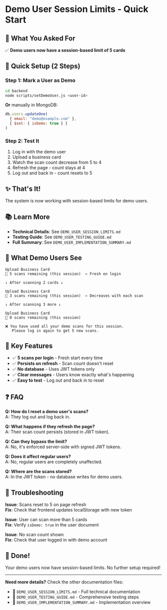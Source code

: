 # Demo User Session Limits - Quick Start

## 🎯 What You Asked For

✅ **Demo users now have a session-based limit of 5 cards**

## 🚀 Quick Setup (2 Steps)

### Step 1: Mark a User as Demo

```bash
cd backend
node scripts/setDemoUser.js <user-id>
```

**Or** manually in MongoDB:
```javascript
db.users.updateOne(
  { email: "demo@example.com" },
  { $set: { isDemo: true } }
)
```

### Step 2: Test It

1. Log in with the demo user
2. Upload a business card
3. Watch the scan count decrease from 5 to 4
4. Refresh the page - count stays at 4
5. Log out and back in - count resets to 5

## ✨ That's It!

The system is now working with session-based limits for demo users.

## 📚 Learn More

- **Technical Details**: See `DEMO_USER_SESSION_LIMITS.md`
- **Testing Guide**: See `DEMO_USER_TESTING_GUIDE.md`
- **Full Summary**: See `DEMO_USER_IMPLEMENTATION_SUMMARY.md`

## 🎨 What Demo Users See

```
Upload Business Card
🎫 5 scans remaining (this session)  ← Fresh on login

↓ After scanning 2 cards ↓

Upload Business Card
🎫 3 scans remaining (this session)  ← Decreases with each scan

↓ After scanning 3 more ↓

Upload Business Card
🎫 0 scans remaining (this session)

❌ You have used all your demo scans for this session.
   Please log in again to get 5 new scans.
```

## 🔑 Key Features

- ✅ **5 scans per login** - Fresh start every time
- ✅ **Persists on refresh** - Scan count doesn't reset
- ✅ **No database** - Uses JWT tokens only
- ✅ **Clear messages** - Users know exactly what's happening
- ✅ **Easy to test** - Log out and back in to reset

## ❓ FAQ

**Q: How do I reset a demo user's scans?**  
A: They log out and log back in.

**Q: What happens if they refresh the page?**  
A: Their scan count persists (stored in JWT token).

**Q: Can they bypass the limit?**  
A: No, it's enforced server-side with signed JWT tokens.

**Q: Does it affect regular users?**  
A: No, regular users are completely unaffected.

**Q: Where are the scans stored?**  
A: In the JWT token - no database writes for demo users.

## 🐛 Troubleshooting

**Issue**: Scans reset to 5 on page refresh  
**Fix**: Check that frontend updates localStorage with new token

**Issue**: User can scan more than 5 cards  
**Fix**: Verify `isDemo: true` in the user document

**Issue**: No scan count shown  
**Fix**: Check that user logged in with demo account

## 🎉 Done!

Your demo users now have session-based limits. No further setup required!

---

**Need more details?** Check the other documentation files:
- 📖 `DEMO_USER_SESSION_LIMITS.md` - Full technical documentation
- 🧪 `DEMO_USER_TESTING_GUIDE.md` - Comprehensive testing steps
- 📝 `DEMO_USER_IMPLEMENTATION_SUMMARY.md` - Implementation overview

